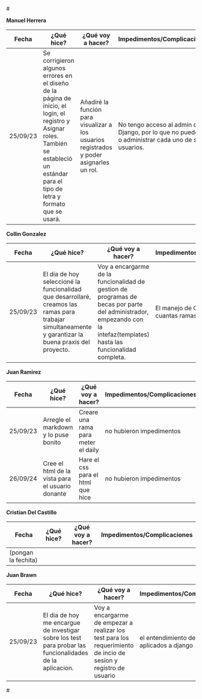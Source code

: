 #<div style="text-align: justify">

**Manuel Herrera**

| Fecha            | ¿Qué hice?          | ¿Qué voy a hacer?     | Impedimentos/Complicaciones                            |
|------------------|----------------------|-----------------------|--------------------------------------------------------|
| 25/09/23        | Se corrigieron algunos errores en el diseño de la página de inicio, el login, el registro y Asignar roles. También se estableció un estándar para el tipo de letra y formato que se usará. | Añadiré la función para visualizar a los usuarios registrados y poder asignarles un rol. | No tengo acceso al admin de Django, por lo que no puedo ver o administrar cada uno de sus usuarios. |

**Collin Gonzalez**

| Fecha            | ¿Qué hice? | ¿Qué voy a hacer? | Impedimentos/Complicaciones |
|------------------|------------|--------------------|-----------------------------|
|    25/09/23      |  El día de hoy seleccioné la funcionalidad que desarrollaré, creamos las ramas para trabajar simultaneamente y garantizar la buena praxis del proyecto.  |     Voy a encargarme de la funcionalidad de gestion de programas de becas por parte del administrador, empezando con la intefaz(templates) hasta las funcionalidad completa.     |    El manejo de GitHub y definir cuantas ramas usaremos.    | 

**Juan Ramirez**

| Fecha            | ¿Qué hice? | ¿Qué voy a hacer? | Impedimentos/Complicaciones |
|------------------|------------|--------------------|-----------------------------|
| 25/09/23           |   Arregle el markdown y lo puse bonito   | Creare una rama para meter el daily                    |no hubieron impedimentos                             |
26/09/24            | Cree el html de la vista para el usuario donante | Hare el css para el html que hice | no hubieron impedimentos


**Cristian Del Castillo**

| Fecha            | ¿Qué hice? | ¿Qué voy a hacer? | Impedimentos/Complicaciones |
|------------------|------------|--------------------|-----------------------------|
| (pongan la fechita)           |            |                    |                             |

**Juan Brawn**

| Fecha            | ¿Qué hice? | ¿Qué voy a hacer? | Impedimentos/Complicaciones |
|------------------|------------|--------------------|-----------------------------|
| 25/09/23         | El dia de hoy me encargue de investigar sobre los test para probar las funcionalidades de la aplicacion.          |  Voy a encargarme de empezar a realizar los test para los requerimiento de incio de sesion y registro de usuario                  | el entendimiento de los test aplicados a django                            |

#<div/>
